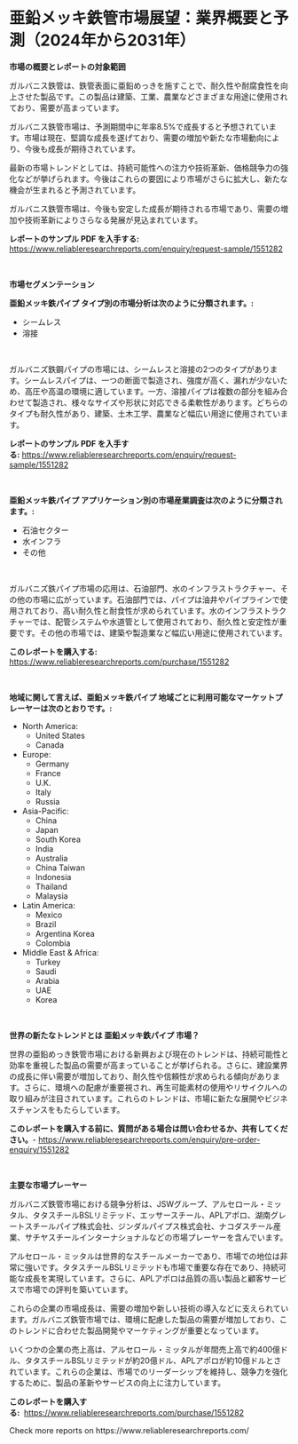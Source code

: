 <p><h1>亜鉛メッキ鉄管市場展望：業界概要と予測（2024年から2031年）</h1></p><p><strong>市場の概要とレポートの対象範囲</strong></p>
<p><p>ガルバニス鉄管は、鉄管表面に亜鉛めっきを施すことで、耐久性や耐腐食性を向上させた製品です。この製品は建築、工業、農業などさまざまな用途に使用されており、需要が高まっています。</p><p>ガルバニス鉄管市場は、予測期間中に年率8.5%で成長すると予想されています。市場は現在、堅調な成長を遂げており、需要の増加や新たな市場動向により、今後も成長が期待されています。</p><p>最新の市場トレンドとしては、持続可能性への注力や技術革新、価格競争力の強化などが挙げられます。今後はこれらの要因により市場がさらに拡大し、新たな機会が生まれると予測されています。</p><p>ガルバニス鉄管市場は、今後も安定した成長が期待される市場であり、需要の増加や技術革新によりさらなる発展が見込まれています。</p></p>
<p><strong>レポートのサンプル PDF を入手する:</strong> <a href="https://www.reliableresearchreports.com/enquiry/request-sample/1551282">https://www.reliableresearchreports.com/enquiry/request-sample/1551282</a></p>
<p>&nbsp;</p>
<p><strong>市場セグメンテーション</strong></p>
<p><strong>亜鉛メッキ鉄パイプ タイプ別の市場分析は次のように分類されます。:</strong></p>
<p><ul><li>シームレス</li><li>溶接</li></ul></p>
<p>&nbsp;</p>
<p><p>ガルバニズ鉄鋼パイプの市場には、シームレスと溶接の2つのタイプがあります。シームレスパイプは、一つの断面で製造され、強度が高く、漏れが少ないため、高圧や高温の環境に適しています。一方、溶接パイプは複数の部分を組み合わせて製造され、様々なサイズや形状に対応できる柔軟性があります。どちらのタイプも耐久性があり、建築、土木工学、農業など幅広い用途に使用されています。</p></p>
<p><strong>レポートのサンプル PDF を入手する:</strong>&nbsp;<a href="https://www.reliableresearchreports.com/enquiry/request-sample/1551282">https://www.reliableresearchreports.com/enquiry/request-sample/1551282</a></p>
<p>&nbsp;</p>
<p><strong> 亜鉛メッキ鉄パイプ アプリケーション別の市場産業調査は次のように分類されます。:</strong></p>
<p><ul><li>石油セクター</li><li>水インフラ</li><li>その他</li></ul></p>
<p>&nbsp;</p>
<p><p>ガルバニズ鉄パイプ市場の応用は、石油部門、水のインフラストラクチャー、その他の市場に広がっています。石油部門では、パイプは油井やパイプラインで使用されており、高い耐久性と耐食性が求められています。水のインフラストラクチャーでは、配管システムや水道管として使用されており、耐久性と安定性が重要です。その他の市場では、建築や製造業など幅広い用途に使用されています。</p></p>
<p><strong>このレポートを購入する:</strong>&nbsp; <a href="https://www.reliableresearchreports.com/purchase/1551282">https://www.reliableresearchreports.com/purchase/1551282</a></p>
<p>&nbsp;</p>
<p><strong>地域に関して言えば、亜鉛メッキ鉄パイプ 地域ごとに利用可能なマーケットプレーヤーは次のとおりです。:</strong></p>
<p><ul>
    <li>
        North America:
        <ul>
            <li>United States</li>
            <li>Canada</li>
        </ul>
    </li>
    <li>
        Europe:
        <ul>
            <li>Germany</li>
            <li>France</li>
            <li>U.K.</li>
            <li>Italy</li>
            <li>Russia</li>
        </ul>
    </li>
    <li>
        Asia-Pacific:
        <ul>
            <li>China</li>
            <li>Japan</li>
            <li>South Korea</li>
            <li>India</li>
            <li>Australia</li>
            <li>China Taiwan</li>
            <li>Indonesia</li>
            <li>Thailand</li>
            <li>Malaysia</li>
        </ul>
    </li>
    <li>
        Latin America:
        <ul>
            <li>Mexico</li>
            <li>Brazil</li>
            <li>Argentina Korea</li>
            <li>Colombia</li>
        </ul>
    </li>
    <li>
        Middle East & Africa:
        <ul>
            <li>Turkey</li>
            <li>Saudi</li>
            <li>Arabia</li>
            <li>UAE</li>
            <li>Korea</li>
        </ul>
    </li>
    </ul></p>
<p>&nbsp;</p>
<p><strong>世界の新たなトレンドとは 亜鉛メッキ鉄パイプ 市場？</strong></p>
<p><p>世界の亜鉛めっき鉄管市場における新興および現在のトレンドは、持続可能性と効率を重視した製品の需要が高まっていることが挙げられる。さらに、建設業界の成長に伴い需要が増加しており、耐久性や信頼性が求められる傾向があります。さらに、環境への配慮が重要視され、再生可能素材の使用やリサイクルへの取り組みが注目されています。これらのトレンドは、市場に新たな展開やビジネスチャンスをもたらしています。</p></p>
<p><strong>このレポートを購入する前に、質問がある場合は問い合わせるか、共有してください。</strong>- <a href="https://www.reliableresearchreports.com/enquiry/pre-order-enquiry/1551282">https://www.reliableresearchreports.com/enquiry/pre-order-enquiry/1551282</a></p>
<p>&nbsp;</p>
<p><strong>主要な市場プレーヤー</strong></p>
<p><p>ガルバニズ鉄管市場における競争分析は、JSWグループ、アルセロール・ミッタル、タタスチールBSLリミテッド、エッサースチール、APLアポロ、湖南グレートスチールパイプ株式会社、ジンダルパイプス株式会社、ナコダスチール産業、サチヤスチールインターナショナルなどの市場プレーヤーを含んでいます。</p><p>アルセロール・ミッタルは世界的なスチールメーカーであり、市場での地位は非常に強いです。タタスチールBSLリミテッドも市場で重要な存在であり、持続可能な成長を実現しています。さらに、APLアポロは品質の高い製品と顧客サービスで市場での評判を築いています。</p><p>これらの企業の市場成長は、需要の増加や新しい技術の導入などに支えられています。ガルバニズ鉄管市場では、環境に配慮した製品の需要が増加しており、このトレンドに合わせた製品開発やマーケティングが重要となっています。</p><p>いくつかの企業の売上高は、アルセロール・ミッタルが年間売上高で約400億ドル、タタスチールBSLリミテッドが約20億ドル、APLアポロが約10億ドルとされています。これらの企業は、市場でのリーダーシップを維持し、競争力を強化するために、製品の革新やサービスの向上に注力しています。</p></p>
<p><strong>このレポートを購入する:</strong>&nbsp;&nbsp;<a href="https://www.reliableresearchreports.com/purchase/1551282">https://www.reliableresearchreports.com/purchase/1551282</a></p>
<p>Check more reports on https://www.reliableresearchreports.com/</p>